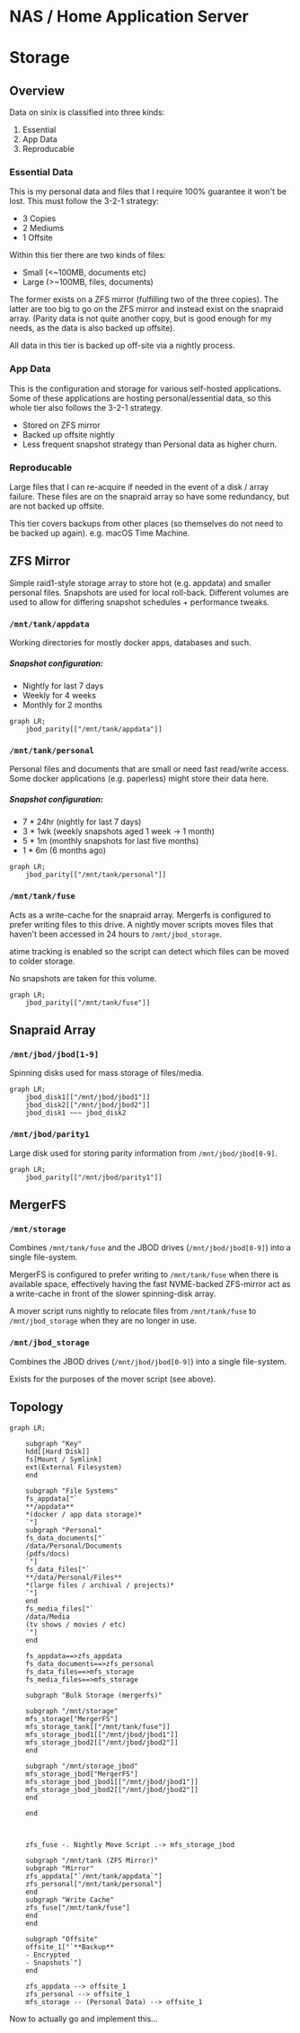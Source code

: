 # NAS / Home Application Server

# Storage

## Overview

Data on sinix is classified into three kinds:
1. Essential
2. App Data
3. Reproducable

### Essential Data

This is my personal data and files that I require 100% guarantee it won't be lost. This must follow the 3-2-1 strategy:
- 3 Copies
- 2 Mediums
- 1 Offsite

Within this tier there are two kinds of files:
- Small (<~100MB, documents etc)
- Large (>~100MB, files, documents)

The former exists on a ZFS mirror (fulfilling two of the three copies).
The latter are too big to go on the ZFS mirror and instead exist on the snapraid array. (Parity data is not quite another copy, but is good enough for my needs, as the data is also backed up offsite).

All data in this tier is backed up off-site via a nightly process.

### App Data

This is the configuration and storage for various self-hosted applications. Some of these applications are hosting personal/essential data, so this whole tier also follows the 3-2-1 strategy.

- Stored on ZFS mirror
- Backed up offsite nightly 
- Less frequent snapshot strategy than Personal data as higher churn.

### Reproducable

Large files that I can re-acquire if needed in the event of a disk / array failure. These files are on the snapraid array so have some redundancy, but are not backed up offsite.

This tier covers backups from other places (so themselves do not need to be backed up again). e.g. macOS Time Machine.

## ZFS Mirror

Simple raid1-style storage array to store hot (e.g. appdata) and smaller personal files. Snapshots are used for local roll-back. Different volumes are used to allow for differing snapshot schedules + performance tweaks.

### `/mnt/tank/appdata`

Working directories for mostly docker apps, databases and such.
##### Snapshot configuration:
- Nightly for last 7 days 
- Weekly for 4 weeks
- Monthly for 2 months

```mermaid
graph LR;
    jbod_parity[["/mnt/tank/appdata"]]
```

### `/mnt/tank/personal`

Personal files and documents that are small or need fast read/write access. Some docker applications (e.g. paperless) might store their data here.

##### Snapshot configuration:
- 7 * 24hr (nightly for last 7 days)
- 3 * 1wk (weekly snapshots aged 1 week -> 1 month)
- 5 * 1m (monthly snapshots for last five months)
- 1 * 6m (6 months ago)


```mermaid
graph LR;
    jbod_parity[["/mnt/tank/personal"]]
```

### `/mnt/tank/fuse`

Acts as a write-cache for the snapraid array. Mergerfs is configured to prefer writing files to this drive. A nightly mover scripts moves files that haven't been accessed in 24 hours to `/mnt/jbod_storage`.

atime tracking is enabled so the script can detect which files can be moved to colder storage.

No snapshots are taken for this volume.

```mermaid
graph LR;
    jbod_parity[["/mnt/tank/fuse"]]
```

## Snapraid Array

### `/mnt/jbod/jbod[1-9]`

Spinning disks used for mass storage of files/media.

```mermaid
graph LR;
    jbod_disk1[["/mnt/jbod/jbod1"]]
    jbod_disk2[["/mnt/jbod/jbod2"]]
    jbod_disk1 ~~~ jbod_disk2 
```

### `/mnt/jbod/parity1`

Large disk used for storing parity information from `/mnt/jbod/jbod[0-9]`.

```mermaid
graph LR;
    jbod_parity[["/mnt/jbod/parity1"]]
```

## MergerFS

### `/mnt/storage`

Combines `/mnt/tank/fuse` and the JBOD drives (`/mnt/jbod/jbod[0-9]`) into a single file-system.

MergerFS is configured to prefer writing to `/mnt/tank/fuse` when there is available space, effectively having the fast NVME-backed ZFS-mirror act as a write-cache in front of the slower spinning-disk array.

A mover script runs nightly to relocate files from `/mnt/tank/fuse` to `/mnt/jbod_storage` when they are no longer in use.

### `/mnt/jbod_storage`

Combines the JBOD drives (`/mnt/jbod/jbod[0-9]`) into a single file-system.

Exists for the purposes of the mover script (see above).

## Topology

```mermaid
graph LR;

    subgraph "Key"
    hdd[[Hard Disk]]
    fs[Mount / Symlink]
    ext(External Filesystem)
    end

    subgraph "File Systems"
    fs_appdata["`
    **/appdata**
    *(docker / app data storage)*
    `"]
    subgraph "Personal"
    fs_data_documents["`
    /data/Personal/Documents
    (pdfs/docs)
    `"]
    fs_data_files["`
    **/data/Personal/Files**
    *(large files / archival / projects)*
    `"]
    end
    fs_media_files["`
    /data/Media
    (tv shows / movies / etc)
    `"]
    end

    fs_appdata==>zfs_appdata
    fs_data_documents==>zfs_personal
    fs_data_files==>mfs_storage
    fs_media_files==>mfs_storage

    subgraph "Bulk Storage (mergerfs)"

    subgraph "/mnt/storage"
    mfs_storage["MergerFS"]
    mfs_storage_tank[["/mnt/tank/fuse"]]
    mfs_storage_jbod1[["/mnt/jbod/jbod1"]]
    mfs_storage_jbod2[["/mnt/jbod/jbod2"]]
    end
    
    subgraph "/mnt/storage_jbod"
    mfs_storage_jbod["MergerFS"]
    mfs_storage_jbod_jbod1[["/mnt/jbod/jbod1"]]
    mfs_storage_jbod_jbod2[["/mnt/jbod/jbod2"]]
    end

    end



    zfs_fuse -. Nightly Move Script .-> mfs_storage_jbod

    subgraph "/mnt/tank (ZFS Mirror)"
    subgraph "Mirror"
    zfs_appdata["`/mnt/tank/appdata`"]
    zfs_personal["/mnt/tank/personal"]
    end
    subgraph "Write Cache"
    zfs_fuse["/mnt/tank/fuse"]
    end
    end

    subgraph "Offsite"
    offsite_1["`**Backup** 
    - Encrypted
    - Snapshots`"]
    end

    zfs_appdata --> offsite_1
    zfs_personal --> offsite_1
    mfs_storage -- (Personal Data) --> offsite_1
```

Now to actually go and implement this...